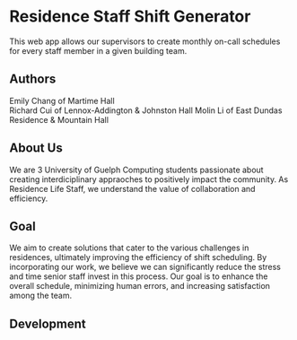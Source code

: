 # Residence Staff Shift Generator
This web app allows our supervisors to create monthly on-call schedules for every staff member in a given building team.  

## Authors
Emily Chang of Martime Hall  
Richard Cui of Lennox-Addington & Johnston Hall
Molin Li of East Dundas Residence & Mountain Hall

## About Us
We are 3 University of Guelph Computing students passionate about creating interdiciplinary appraoches to positively impact the community.
As Residence Life Staff, we understand the value of collaboration and efficiency. 

## Goal
We aim to create solutions that cater to the various challenges in residences, ultimately improving the efficiency of shift scheduling. By incorporating our work, we believe we can significantly reduce the stress and time senior staff invest in this process. Our goal is to enhance the overall schedule, minimizing human errors, and increasing satisfaction among the team.

## Development 


